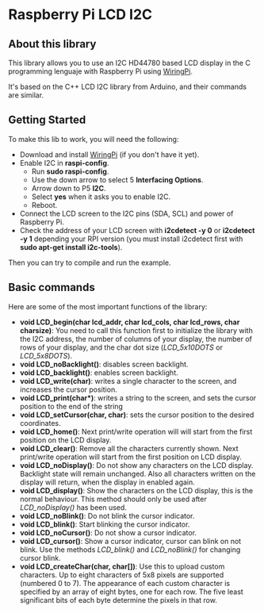 # Raspberry Pi LCD I2C

## About this library

This library allows you to use an I2C HD44780 based LCD display in the C programming lenguaje with Raspberry Pi using [WiringPi](http://http://wiringpi.com/).

It's based on the C++ LCD I2C library from Arduino, and their commands are similar.

## Getting Started

To make this lib to work, you will need the following:

* Download and install [WiringPi](http://http://wiringpi.com/) (if you don't have it yet).
* Enable I2C in **raspi-config**.
  * Run **sudo raspi-config**.
  * Use the down arrow to select 5 **Interfacing Options**.
  * Arrow down to P5 **I2C**.
  * Select **yes** when it asks you to enable I2C.
  * Reboot.
* Connect the LCD screen to the I2C pins (SDA, SCL) and power of Raspberry Pi.
* Check the address of your LCD screen with **i2cdetect -y 0** or **i2cdetect -y 1** depending your RPI version (you must install i2cdetect first with **sudo apt-get install i2c-tools**).

Then you can try to compile and run the example.

## Basic commands
Here are some of the most important functions of the library:

* **void LCD\_begin(char lcd\_addr, char lcd\_cols, char lcd\_rows, char charsize)**: You need to call this function first to initialize the library with the I2C address, the number of columns of your display, the number of rows of your display, and the char dot size (*LCD\_5x10DOTS* or *LCD\_5x8DOTS*).
* **void LCD\_noBacklight()**: disables screen backlight.
* **void LCD\_backlight()**: enables screen backlight.
* **void LCD\_write(char)**: writes a single character to the screen, and increases the cursor position.
* **void LCD\_print(char\*)**: writes a string to the screen, and sets the cursor position to the end of the string
* **void LCD\_setCursor(char, char)**: sets the cursor position to the desired coordinates.
* **void LCD\_home()**: Next print/write operation will will start from the first position on the LCD display.
* **void LCD\_clear()**: Remove all the characters currently shown. Next print/write operation will start from the first position on LCD display.
* **void LCD\_noDisplay()**: Do not show any characters on the LCD display. Backlight state will remain unchanged. Also all characters written on the display will return, when the display in enabled again.
* **void LCD\_display()**: Show the characters on the LCD display, this is the normal behaviour. This method should only be used after *LCD\_noDisplay()* has been used.
* **void LCD\_noBlink()**: Do not blink the cursor indicator.
* **void LCD\_blink()**: Start blinking the cursor indicator.
* **void LCD\_noCursor()**: Do not show a cursor indicator.
* **void LCD\_cursor()**: Show a cursor indicator, cursor can blink on not blink. Use the methods *LCD\_blink()* and *LCD\_noBlink()* for changing cursor blink.
* **void LCD\_createChar(char, char[])**: Use this to upload custom characters. Up to eight characters of 5x8 pixels are supported (numbered 0 to 7). The appearance of each custom character is specified by an array of eight bytes, one for each row. The five least significant bits of each byte determine the pixels in that row.